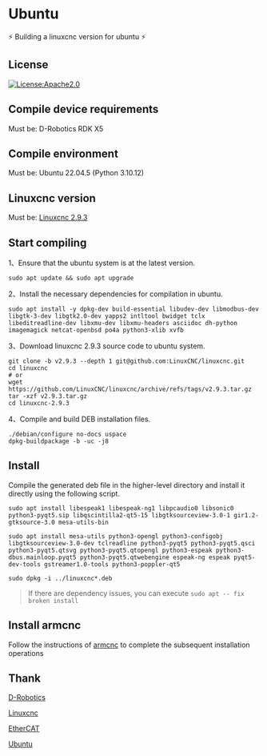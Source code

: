 # Ubuntu

⚡ Building a linuxcnc version for ubuntu ⚡

## License

[![License:Apache2.0](https://img.shields.io/badge/License-Apache2.0-yellow.svg)](https://opensource.org/licenses/Apache2.0)

## Compile device requirements

Must be: D-Robotics RDK X5

## Compile environment

Must be: Ubuntu 22.04.5 (Python 3.10.12)

## Linuxcnc version

Must be: [Linuxcnc 2.9.3](https://github.com/LinuxCNC/linuxcnc/tree/v2.9.3)

## Start compiling

1、Ensure that the ubuntu system is at the latest version.

```shell
sudo apt update && sudo apt upgrade
```

2、Install the necessary dependencies for compilation in ubuntu.

```shell
sudo apt install -y dpkg-dev build-essential libudev-dev libmodbus-dev libgtk-3-dev libgtk2.0-dev yapps2 intltool bwidget tclx libeditreadline-dev libxmu-dev libxmu-headers asciidoc dh-python imagemagick netcat-openbsd po4a python3-xlib xvfb
```

3、Download linuxcnc 2.9.3 source code to ubuntu system.

```shell
git clone -b v2.9.3 --depth 1 git@github.com:LinuxCNC/linuxcnc.git
cd linuxcnc
# or
wget https://github.com/LinuxCNC/linuxcnc/archive/refs/tags/v2.9.3.tar.gz
tar -xzf v2.9.3.tar.gz
cd linuxcnc-2.9.3
```

4、Compile and build DEB installation files.

```shell
./debian/configure no-docs uspace
dpkg-buildpackage -b -uc -j8
```

## Install

Compile the generated deb file in the higher-level directory and install it directly using the following script.

```shell
sudo apt install libespeak1 libespeak-ng1 libpcaudio0 libsonic0 python3-pyqt5.sip libqscintilla2-qt5-15 libgtksourceview-3.0-1 gir1.2-gtksource-3.0 mesa-utils-bin
```

```shell
sudo apt install mesa-utils python3-opengl python3-configobj libgtksourceview-3.0-dev tclreadline python3-pyqt5 python3-pyqt5.qsci python3-pyqt5.qtsvg python3-pyqt5.qtopengl python3-espeak python3-dbus.mainloop.pyqt5 python3-pyqt5.qtwebengine espeak-ng espeak pyqt5-dev-tools gstreamer1.0-tools python3-poppler-qt5
```

```shell
sudo dpkg -i ../linuxcnc*.deb
```

> If there are dependency issues, you can execute `sudo apt -- fix broken install`

## Install armcnc

Follow the instructions of [armcnc](https://github.com/armcnc/armcnc) to complete the subsequent installation operations

## Thank

[D-Robotics](https://github.com/d-robotics)

[Linuxcnc](https://github.com/LinuxCNC/linuxcnc)

[EtherCAT](https://download.opensuse.org/repositories/science:/EtherLab/Debian_12/arm64/)

[Ubuntu](https://github.com/ubuntu)